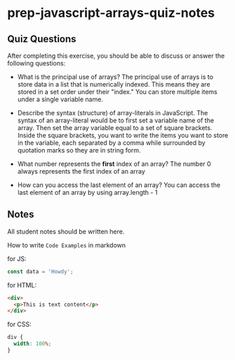 # prep-javascript-arrays-quiz-notes

## Quiz Questions

After completing this exercise, you should be able to discuss or answer the following questions:

- What is the principal use of arrays?
  The principal use of arrays is to store data in a list that is numerically indexed. This means they are stored in a set order under their "index." You can store multiple items under a single variable name.
- Describe the syntax (structure) of array-literals in JavaScript.
  The syntax of an array-literal would be to first set a variable name of the array. Then set the array variable equal to a set of square brackets. Inside the square brackets, you want to write the items you want to store in the variable, each separated by a comma while surrounded by quotation marks so they are in string form.
- What number represents the **first** index of an array?
  The number 0 always represents the first index of an array

- How can you access the last element of an array?
  You can access the last element of an array by using array.length - 1

## Notes

All student notes should be written here.

How to write `Code Examples` in markdown

for JS:

```javascript
const data = 'Howdy';
```

for HTML:

```html
<div>
  <p>This is text content</p>
</div>
```

for CSS:

```css
div {
  width: 100%;
}
```
